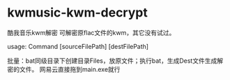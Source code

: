 # kwmusic-kwm-decrypt
酷我音乐kwm解密
可解密原flac文件的kwm，其它没有试过。

usage: Command [sourceFilePath] [destFilePath]


批量：bat同级目录下创建目录Files，放原文件；执行bat，生成Dest文件生成解密的文件。
  网易云直接拖到main.exe就行
